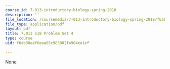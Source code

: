 ```yaml
---
course_id: 7-013-introductory-biology-spring-2018
description: ''
file_location: /coursemedia/7-013-introductory-biology-spring-2018/f6ab38eef6eaa85c985082f4904ea1ef_MIT7_013s18Pset4Q.pdf
file_type: application/pdf
layout: pdf
title: 7.013 S18 Problem Set 4
type: course
uid: f6ab38eef6eaa85c985082f4904ea1ef

---
```

None